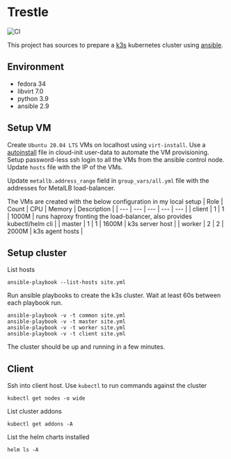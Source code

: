 # Trestle

![CI](https://github.com/jostho/trestle/workflows/CI/badge.svg)

This project has sources to prepare a [k3s](https://github.com/k3s-io/k3s) kubernetes cluster using [ansible](https://github.com/ansible/ansible).

## Environment

* fedora 34
* libvirt 7.0
* python 3.9
* ansible 2.9

## Setup VM

Create `Ubuntu 20.04 LTS` VMs on localhost using `virt-install`.
Use a [autoinstall](https://ubuntu.com/server/docs/install/autoinstall-reference) file in cloud-init user-data to automate the VM provisioning.
Setup password-less ssh login to all the VMs from the ansible control node. Update `hosts` file with the IP of the VMs.

Update `metallb.address_range` field in `group_vars/all.yml` file with the addresses for MetalLB load-balancer.

The VMs are created with the below configuration in my local setup
| Role | Count | CPU | Memory | Description |
| --- | --- | --- | --- | --- |
| client | 1 | 1 | 1000M | runs haproxy fronting the load-balancer, also provides kubectl/helm cli |
| master | 1 | 1 | 1600M | k3s server host |
| worker | 2 | 2 | 2000M | k3s agent hosts |

## Setup cluster

List hosts

    ansible-playbook --list-hosts site.yml

Run ansible playbooks to create the k3s cluster. Wait at least 60s between each playbook run.

    ansible-playbook -v -t common site.yml
    ansible-playbook -v -t master site.yml
    ansible-playbook -v -t worker site.yml
    ansible-playbook -v -t client site.yml

The cluster should be up and running in a few minutes.

## Client

Ssh into client host. Use `kubectl` to run commands against the cluster

    kubectl get nodes -o wide

List cluster addons

    kubectl get addons -A

List the helm charts installed

    helm ls -A
